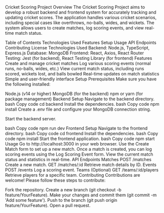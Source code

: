 Cricket Scoring Project
Overview
The Cricket Scoring Project aims to develop a robust backend and frontend system for accurately tracking and updating cricket scores. The application handles various cricket scenarios, including special cases like overthrows, no-balls, wides, and wickets. The system allows users to create matches, log scoring events, and view real-time match status.

Table of Contents
Technologies Used
Features
Setup
Usage
API Endpoints
Contributing
License
Technologies Used
Backend: Node.js, TypeScript, Express.js
Database: MongoDB
Frontend: React, Axios, React Router
Testing: Jest (for backend), React Testing Library (for frontend)
Features
Create and manage cricket matches
Log various scoring events (normal runs, no-balls, wides, etc.)
View current match status, including runs scored, wickets lost, and balls bowled
Real-time updates on match statistics
Simple and user-friendly interface
Setup
Prerequisites
Make sure you have the following installed:

Node.js (v14 or higher)
MongoDB (for the backend)
npm or yarn (for package management)
Backend Setup
Navigate to the backend directory.
bash
Copy code
cd backend
Install the dependencies.
bash
Copy code
npm install
Create a .env file and configure your MongoDB connection string.

Start the backend server.

bash
Copy code
npm run dev
Frontend Setup
Navigate to the frontend directory.
bash
Copy code
cd frontend
Install the dependencies.
bash
Copy code
npm install
Start the frontend application.
bash
Copy code
npm start
Usage
Go to http://localhost:3000 in your web browser.
Use the Create Match form to set up a new match.
Once a match is created, you can log scoring events using the Log Scoring Event form.
View the current match status and statistics in real-time.
API Endpoints
Matches
POST /matches
Create a new match.
GET /matches/:id
Retrieve match details by ID.
Events
POST /events
Log a scoring event.
Teams (Optional)
GET /teams/:id/players
Retrieve players for a specific team.
Contributing
Contributions are welcome! Please follow these steps to contribute:

Fork the repository.
Create a new branch (git checkout -b feature/YourFeature).
Make your changes and commit them (git commit -m 'Add some feature').
Push to the branch (git push origin feature/YourFeature).
Open a pull request.